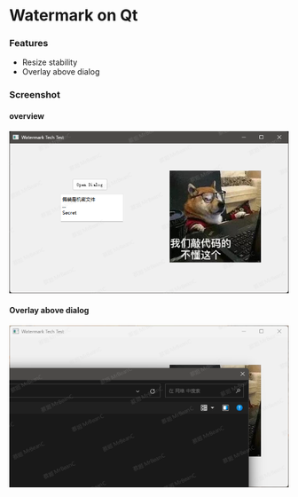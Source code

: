 # Watermark on Qt
### Features
- Resize stability
- Overlay above dialog

### Screenshot
#### overview
![1](imgs/snapshot_1.png)
#### Overlay above dialog
![dialog](imgs/snapshot_dialog.png)
